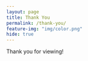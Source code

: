 ```yaml
---
layout: page
title: Thank You
permalink: /thank-you/
feature-img: "img/color.png"
hide: true
---
```


Thank you for viewing!

